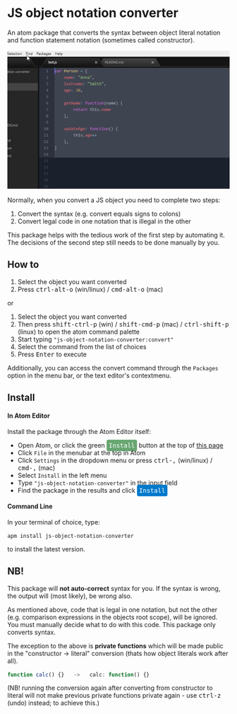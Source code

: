# JS object notation converter

An atom package that converts the syntax between object literal notation and function statement notation (sometimes called constructor).

![Demo gif](demo.gif)

Normally, when you convert a JS object you need to complete two steps:
1. Convert the syntax (e.g. convert equals signs to colons)
2. Convert legal code in one notation that is illegal in the other

This package helps with the tedious work of the first step by automating it. The decisions of the second step still needs to be done manually by you.

## How to
1. Select the object you want converted
2. Press <kbd>ctrl-alt-o</kbd> (win/linux) / <kbd>cmd-alt-o</kbd> (mac)

or

1. Select the object you want converted
2. Then press <kbd>shift-ctrl-p</kbd> (win) / <kbd>shift-cmd-p</kbd> (mac) / <kbd>ctrl-shift-p</kbd> (linux) to open the atom command palette
3. Start typing <code>"js-object-notation-converter:convert"</code>
4. Select the command from the list of choices
4. Press <kbd>Enter</kbd> to execute

Additionally, you can access the convert command through the <code>Packages</code> option in the menu bar, or the text editor's contextmenu.



## Install

#### In Atom Editor
Install the package through the Atom Editor itself:

- Open Atom, or click the green <kbd style="border-radius: 4px; border: #68A672; color: #ffffff; background: #68A672; padding: 5px; display: inline;">Install</kbd> button at the top of [this page](https://www.atom.io/js-object-notation-converter)
- Click <code>File</code> in the menubar at the top in Atom
- Click <code>Settings</code> in the dropdown menu or press <kbd>ctrl-,</kbd> (win/linux) / <kbd>cmd-,</kbd> (mac)
- Select <code>Install</code> in the left menu
- Type <code>"js-object-notation-converter"</code> in the input field
- Find the package in the results and click <kbd style="border-radius: 4px; border: #68A672; padding: 5px;color: #ffffff; background: #007acc; display: inline;">Install</kbd>

#### Command Line
In your terminal of choice, type:

```shell
apm install js-object-notation-converter
```

to install the latest version.


## NB!
This package will **not auto-correct** syntax for you. If the syntax is wrong, the output will (most likely), be wrong also.

As mentioned above, code that is legal in one notation, but not the other (e.g. comparison expressions in the objects root scope), will be ignored. You must manually decide what to do with this code. This package only converts syntax.

The exception to the above is **private functions** which will be made public in the "constructor -> literal" conversion (thats how object literals work after all).

``` js
function calc() {}   ->   calc: function() {}
```

(NB! running the conversion again after converting from constructor to literal will not make previous private functions private again - use <kbd>ctrl-z</kbd> (undo) instead; to achieve this.)
